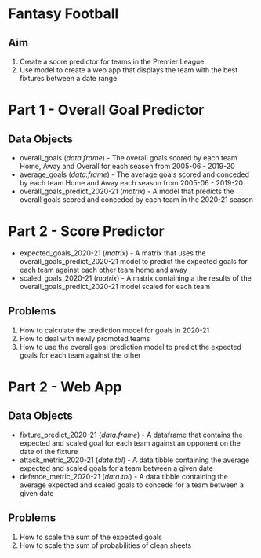 # Fantasy Football

## Aim 

1. Create a score predictor for teams in the Premier League
2. Use model to create a web app that displays the team with the best fixtures between a date range 

# Part 1 - Overall Goal Predictor 

## Data Objects

 - overall_goals (*data.frame*) - The overall goals scored by each team Home, Away and Overall for each season from 2005-06 - 2019-20
 - average_goals (*data.frame*) - The average goals scored and conceded by each team Home and Away each season from 2005-06 - 2019-20
 - overall_goals_predict_2020-21 (*matrix*) - A model that predicts the overall goals scored and conceded by each team in the 2020-21 season

# Part 2 - Score Predictor 
- expected_goals_2020-21 (*matrix*) - A matrix that uses the overall_goals_predict_2020-21 model to predict the expected goals for each team against each other team home and away
- scaled_goals_2020-21 (*matrix*) - A matrix containing a the results of the overall_goals_predict_2020-21 model scaled for each team

## Problems

1. How to calculate the prediction model for goals in 2020-21
2. How to deal with newly promoted teams
3. How to use the overall goal prediction model to predict the expected goals for each team against the other 

# Part 2 - Web App

## Data Objects

 - fixture_predict_2020-21 (*data.frame*) - A dataframe that contains the expected and scaled goal for each team against an opponent on the date of the fixture
 - attack_metric_2020-21 (*data.tbl*) - A data tibble containing the average expected and scaled goals for a team between a given date
 - defence_metric_2020-21 (*data.tbl*) - A data tibble containing the average expected and scaled goals to concede for a team between a given date

## Problems

1. How to scale the sum of the expected goals
2. How to scale the sum of probabilities of clean sheets